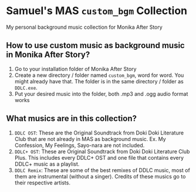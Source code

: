 # Samuel's MAS `custom_bgm` Collection

My personal background music collection for Monika After Story

## How to use custom music as background music in Monika After Story?

1. Go to your installation folder of Monika After Story
2. Create a new directory / folder named `custom_bgm`, word for word. You might already have that. The folder is in the same directory / folder as `DDLC.exe`.
3. Put your desired music into the folder, both .mp3 and .ogg audio format works

## What musics are in this collection?

1. `DDLC OST`: These are the Original Soundtrack from Doki Doki Literature Club that are not already in MAS as background music. Ex. My Confession, My Feelings, Sayo-nara are not included.
2. `DDLC+ OST`: These are Original Soundtrack from Doki Doki Literature Club Plus. This includes every DDLC+ OST and one file that contains every DDLC+ music as a playlist.
3. `DDLC Remix`: These are some of the best remixes of DDLC music, most of them are instrumental (without a singer). Credits of these musics go to their respective artists.
